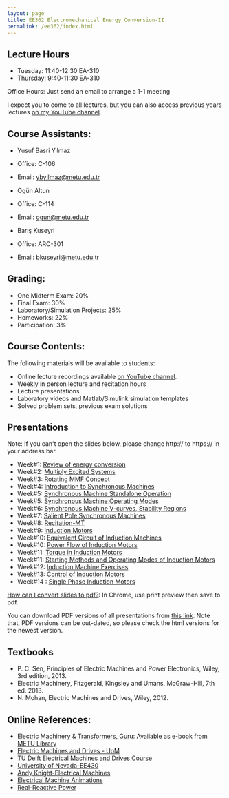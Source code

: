 ```yaml
---
layout: page
title: EE362 Electromechanical Energy Conversion-II
permalink: /ee362/index.html
---
```


## Lecture Hours

- Tuesday: 11:40-12:30 EA-310
- Thursday: 9:40-11:30 EA-310

Office Hours: Just send an email to arrange a 1-1 meeting

I expect you to come to all lectures, but you can also access previous years lectures [on my YouTube channel](https://www.youtube.com/playlist?list=PLCo39oJ_0NZ6p_x84g0-aziUpNtYWQhpd).

## Course Assistants:

- Yusuf Basri Yılmaz
- Office: C-106
- Email: ybyilmaz@metu.edu.tr

- Ogün Altun
- Office: C-114
- Email: ogun@metu.edu.tr

- Barış Kuseyri
- Office: ARC-301
- Email: bkuseyri@metu.edu.tr

## Grading:

- One Midterm Exam: 20%
- Final Exam: 30%
- Laboratory/Simulation Projects: 25%
- Homeworks: 22%
- Participation: 3%

## Course Contents:

The following materials will be available to students:

- Online lecture recordings available [on YouTube channel](https://www.youtube.com/channel/UCkBWz-xDRrpYb7-jvklqIKA).
- Weekly in person lecture and recitation hours
- Lecture presentations
- Laboratory videos and Matlab/Simulink simulation templates
- Solved problem sets, previous exam solutions

## Presentations

Note: If you can't open the slides below, please change http:// to https:// in your address bar.

- Week#1: [Review of energy conversion](/presentations/ee362_energy_conversion_review.html)
- Week#2: [Multiply Excited Systems](/presentations/ee362_multiply_excited.html)
- Week#3: [Rotating MMF Concept](/presentations/ee362_rotating_mmf2.html)
- Week#4: [Introduction to Synchronous Machines](/presentations/ee362_synchronous_motors.html)
- Week#5: [Synchronous Machine Standalone Operation](/presentations/ee362_synchronous_equivalent.html)
- Week#5: [Synchronous Machine Operating Modes](/presentations/ee362_synchronous_parallel_power.html)
- Week#6: [Synchronous Machine V-curves, Stability Regions](/presentations/ee362_synchronous_v_curves.html)
- Week#7: [Salient Pole Synchronous Machines](/presentations/ee362_power_salient.html)
- Week#8: [Recitation-MT](/presentations/ee362_recitation_mt.html)
- Week#9: [Induction Motors](/presentations/ee362_induction_motors.html)
- Week#10: [Equivalent Circuit of Induction Machines](/presentations/ee362_induction_motor_equivalent_circuit.html)
- Week#10: [Power Flow of Induction Motors](/presentations/ee362_induction_motor_power_torque.html)
- Week#11: [Torque in Induction Motors](/presentations/ee362_induction_motor_torque_curve.html)
- Week#11: [Starting Methods and Operating Modes of Induction Motors](/presentations/ee362_induction_motor_starting_current.html)
- Week#12: [Induction Machine Exercises](/presentations/ee362_recitation.html)
- Week#13: [Control of Induction Motors](/presentations/ee362_induction_motor_control.html)
- Week#14 : [Single Phase Induction Motors](/presentations/ee362_single_phase_induction.html)


<!---

- Week#13: [Synchronous Machine Exercises](/presentations/ee362_synch_problems.html)

-->

[How can I convert slides to pdf?](https://github.com/gnab/remark/issues/50): In Chrome, use print preview then save to pdf.

You can download PDF versions of all presentations from [this link](https://www.dropbox.com/s/bf12o06nkfrzy6p/ee362_presentations.zip?dl=1). Note that, PDF versions can be out-dated, so please check the html versions for the newest version.


## Textbooks

- P. C. Sen, Principles of Electric Machines and Power Electronics, Wiley, 3rd edition, 2013.
- Electric Machinery, Fitzgerald, Kingsley and Umans, McGraw-Hill, 7th ed. 2013.
- N. Mohan, Electric Machines and Drives, Wiley, 2012.

## Online References:
- [Electric Machinery & Transformers, Guru](https://catalog.library.metu.edu.tr/record=b1154898): Available as e-book from [METU Library](https://app.knovel.com/web/view/khtml/show.v/rcid:kpEMTE0002/cid:kt007QSCMQ/viewerType:khtml//root_slug:electric-machinery-transformers/url_slug:review-electric-circuit?b-toc-cid=kpEMTE0002&b-toc-root-slug=electric-machinery-transformers&b-toc-title=Electric%20Machinery%20and%20Transformers%20%283rd%20Edition%29&b-toc-url-slug=review-electric-circuit&kpromoter=Summon&view=collapsed&zoom=1&page=1)
- [Electric Machines and Drives - UoM](https://cusp.umn.edu/electric-machines-drives/electric-machines-drives)
- [TU Delft Electrical Machines and Drives Course](https://ocw.tudelft.nl/courses/electrical-machines-and-drives/)
- [University of Nevada-EE430](http://www.egr.unlv.edu/~eebag/teaching.html)
- [Andy Knight-Electrical Machines](http://people.ucalgary.ca/~aknigh/electrical_machines/fundamentals/f_ac.html)
- [Electrical Machine Animations](http://www.ece.umn.edu/users/riaz/animations/listanimations.html)
- [Real-Reactive Power](https://docs.google.com/spreadsheets/d/1UWq0nwKNa3m12aX-A91ea0HT4p0vRpfnZPuwFDwHvIQ/edit?usp=sharing)

